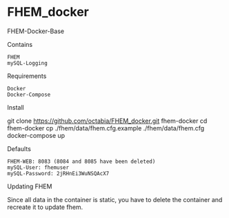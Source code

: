 # FHEM_docker
FHEM-Docker-Base

Contains

    FHEM     
    mySQL-Logging

Requirements

    Docker
    Docker-Compose

Install

git clone https://github.com/octabia/FHEM_docker.git fhem-docker
cd fhem-docker
cp ./fhem/data/fhem.cfg.example ./fhem/data/fhem.cfg
docker-compose up

Defaults

    FHEM-WEB: 8083 (8084 and 8085 have been deleted)
    mySQL-User: fhemuser
    mySQL-Password: 2jRHnEi3WuNSQAcX7
    
Updating FHEM

Since all data in the container is static, you have to delete the container and recreate it to update fhem.

